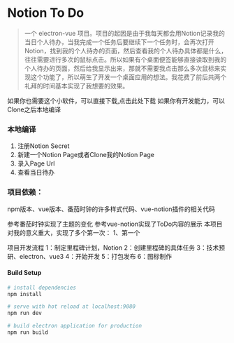 # Notion To Do

> 一个 electron-vue 项目。项目的起因是由于我每天都会用Notion记录我的当日个人待办，当我完成一个任务后要继续下一个任务时，会再次打开Notion，找到我的个人待办的页面，然后查看我的个人待办具体都是什么，往往需要进行多次的鼠标点击。所以如果有个桌面便签能够直接读取到我的个人待办的页面，然后给我显示出来，那就不需要我点击那么多次鼠标来实现这个功能了，所以萌生了开发一个桌面应用的想法。我花费了前后共两个礼拜的时间基本实现了我想要的效果。

如果你也需要这个小软件，可以直接下载,点击此处下载
如果你有开发能力，可以Clone之后本地编译

### 本地编译
1. 注册Notion Secret
2. 新建一个Notion Page或者Clone我的Notion Page
3. 录入Page Url
4. 查看当日待办

### 项目依赖：
npm版本、vue版本、番茄时钟的许多样式代码、vue-notion插件的相关代码

参考番茄时钟实现了主题的变化
参考vue-notion实现了ToDo内容的展示
本项目对我的意义重大，实现了多个第一次：
1、第一个

项目开发流程
1：制定里程碑计划，Notion
2：创建里程碑的具体任务
3：技术预研、electron、vue3
4：开始开发
5：打包发布
6：图标制作

#### Build Setup

``` bash
# install dependencies
npm install

# serve with hot reload at localhost:9080
npm run dev

# build electron application for production
npm run build


```
